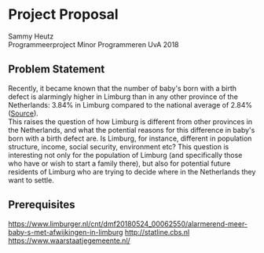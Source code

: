 # Project Proposal
Sammy Heutz  
Programmeerproject 
Minor Programmeren UvA 2018  


## Problem Statement
Recently, it became known that the number of baby's born with a birth defect is alarmingly higher in Limburg than in any other province of the Netherlands: 3.84% in Limburg compared to the national average of 2.84% ([Source](https://www.limburger.nl/cnt/dmf20180524_00062550/alarmerend-meer-baby-s-met-afwijkingen-in-limburg)).  
This raises the question of how Limburg is different from other provinces in the Netherlands, and what the potential reasons for this difference in baby's born with a birth defect are. Is Limburg, for instance, different in population structure, income, social security, environment etc?
This question is interesting not only for the population of Limburg (and specifically those who have or wish to start a family there), but also for potential future residents of Limburg who are trying to decide where in the Netherlands they want to settle.

## Prerequisites




https://www.limburger.nl/cnt/dmf20180524_00062550/alarmerend-meer-baby-s-met-afwijkingen-in-limburg
http://statline.cbs.nl
https://www.waarstaatjegemeente.nl/
